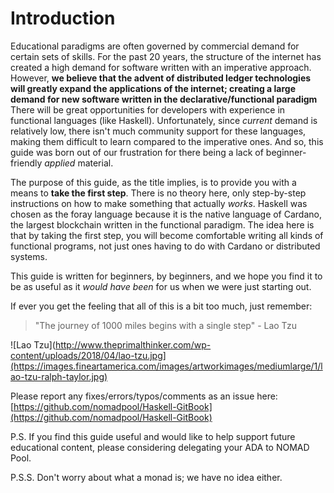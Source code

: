 # Introduction

Educational paradigms are often governed by commercial demand for certain sets of skills. For the past 20 years, the structure of the internet has created a high demand for software written with an imperative approach. However, **we believe that the advent of distributed ledger technologies will greatly expand the applications of the internet; creating a large demand for new software written in the declarative/functional paradigm** There will be great opportunities for developers with experience in functional languages (like Haskell). Unfortunately, since _current_ demand is relatively low, there isn't much community support for these languages, making them difficult to learn compared to the imperative ones. And so, this guide was born out of our frustration for there being a lack of beginner-friendly _applied_ material.

The purpose of this guide, as the title implies, is to provide you with a means to **take the first step**. There is no theory here, only step-by-step instructions on how to make something that actually _works_. Haskell was chosen as the foray language because it is the native language of Cardano, the largest blockchain written in the functional paradigm. The idea here is that by taking the first step, you will become comfortable writing all kinds of functional programs, not just ones having to do with Cardano or distributed systems.

This guide is written for beginners, by beginners, and we hope you find it to be as useful as it _would have been_ for us when we were just starting out.

If ever you get the feeling that all of this is a bit too much, just remember:

> "The journey of 1000 miles begins with a single step" - Lao Tzu

![Lao Tzu](http://www.theprimalthinker.com/wp-content/uploads/2018/04/lao-tzu.jpg](https://images.fineartamerica.com/images/artworkimages/mediumlarge/1/lao-tzu-ralph-taylor.jpg)

Please report any fixes/errors/typos/comments as an issue here: [https://github.com/nomadpool/Haskell-GitBook](https://github.com/nomadpool/Haskell-GitBook)

P.S. If you find this guide useful and would like to help support future educational content, please considering delegating your ADA to NOMAD Pool.

P.S.S. Don't worry about what a monad is; we have no idea either.

